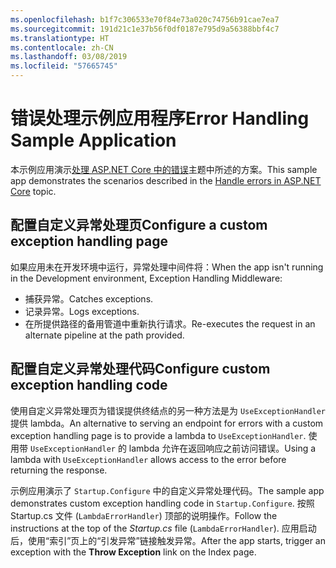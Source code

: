 ```yaml
---
ms.openlocfilehash: b1f7c306533e70f84e73a020c74756b91cae7ea7
ms.sourcegitcommit: 191d21c1e37b56f0df0187e795d9a56388bbf4c7
ms.translationtype: HT
ms.contentlocale: zh-CN
ms.lasthandoff: 03/08/2019
ms.locfileid: "57665745"
---
```

# <a name="error-handling-sample-application"></a><span data-ttu-id="68c10-101">错误处理示例应用程序</span><span class="sxs-lookup"><span data-stu-id="68c10-101">Error Handling Sample Application</span></span>

<span data-ttu-id="68c10-102">本示例应用演示[处理 ASP.NET Core 中的错误](https://docs.microsoft.com/aspnet/core/fundamentals/error-handling)主题中所述的方案。</span><span class="sxs-lookup"><span data-stu-id="68c10-102">This sample app demonstrates the scenarios described in the [Handle errors in ASP.NET Core](https://docs.microsoft.com/aspnet/core/fundamentals/error-handling) topic.</span></span>

## <a name="configure-a-custom-exception-handling-page"></a><span data-ttu-id="68c10-103">配置自定义异常处理页</span><span class="sxs-lookup"><span data-stu-id="68c10-103">Configure a custom exception handling page</span></span>

<span data-ttu-id="68c10-104">如果应用未在开发环境中运行，异常处理中间件将：</span><span class="sxs-lookup"><span data-stu-id="68c10-104">When the app isn't running in the Development environment, Exception Handling Middleware:</span></span>

* <span data-ttu-id="68c10-105">捕获异常。</span><span class="sxs-lookup"><span data-stu-id="68c10-105">Catches exceptions.</span></span>
* <span data-ttu-id="68c10-106">记录异常。</span><span class="sxs-lookup"><span data-stu-id="68c10-106">Logs exceptions.</span></span>
* <span data-ttu-id="68c10-107">在所提供路径的备用管道中重新执行请求。</span><span class="sxs-lookup"><span data-stu-id="68c10-107">Re-executes the request in an alternate pipeline at the path provided.</span></span>

## <a name="configure-custom-exception-handling-code"></a><span data-ttu-id="68c10-108">配置自定义异常处理代码</span><span class="sxs-lookup"><span data-stu-id="68c10-108">Configure custom exception handling code</span></span>

<span data-ttu-id="68c10-109">使用自定义异常处理页为错误提供终结点的另一种方法是为 `UseExceptionHandler` 提供 lambda。</span><span class="sxs-lookup"><span data-stu-id="68c10-109">An alternative to serving an endpoint for errors with a custom exception handling page is to provide a lambda to `UseExceptionHandler`.</span></span> <span data-ttu-id="68c10-110">使用带 `UseExceptionHandler` 的 lambda 允许在返回响应之前访问错误。</span><span class="sxs-lookup"><span data-stu-id="68c10-110">Using a lambda with `UseExceptionHandler` allows access to the error before returning the response.</span></span>

<span data-ttu-id="68c10-111">示例应用演示了 `Startup.Configure` 中的自定义异常处理代码。</span><span class="sxs-lookup"><span data-stu-id="68c10-111">The sample app demonstrates custom exception handling code in `Startup.Configure`.</span></span> <span data-ttu-id="68c10-112">按照 Startup.cs 文件 (`LambdaErrorHandler`) 顶部的说明操作。</span><span class="sxs-lookup"><span data-stu-id="68c10-112">Follow the instructions at the top of the *Startup.cs* file (`LambdaErrorHandler`).</span></span> <span data-ttu-id="68c10-113">应用启动后，使用“索引”页上的“引发异常”链接触发异常。</span><span class="sxs-lookup"><span data-stu-id="68c10-113">After the app starts, trigger an exception with the **Throw Exception** link on the Index page.</span></span>
